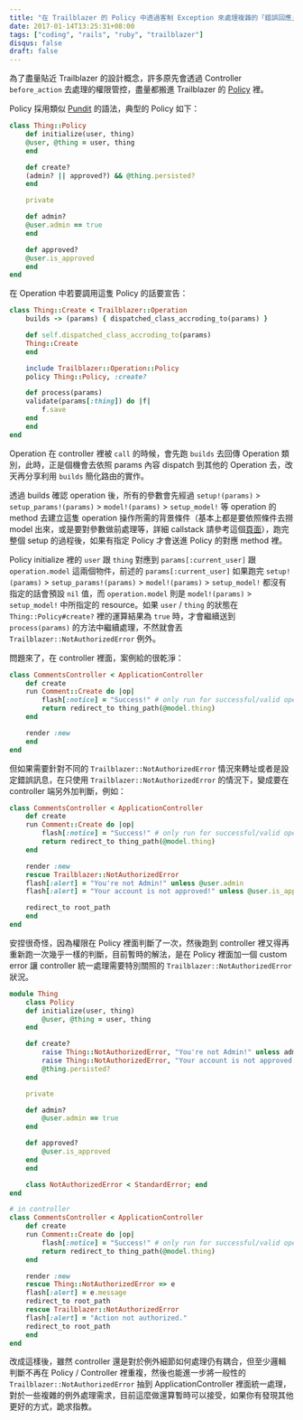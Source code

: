 ```yaml
---
title: "在 Trailblazer 的 Policy 中透過客制 Exception 來處理複雜的「錯誤回應」"
date: 2017-01-14T13:25:31+08:00
tags: ["coding", "rails", "ruby", "trailblazer"]
disqus: false
draft: false
---
```


為了盡量貼近 Trailblazer 的設計概念，許多原先會透過 Controller `before_action` 去處理的權限管控，盡量都搬進 Trailblazer 的 [Policy](http://trailblazer.to/gems/operation/1.1/policy.html) 裡。  

Policy 採用類似 [Pundit](https://github.com/elabs/pundit) 的語法，典型的 Policy 如下：  

```ruby
class Thing::Policy
    def initialize(user, thing)
    @user, @thing = user, thing
    end

    def create?
    (admin? || approved?) && @thing.persisted?
    end

    private

    def admin?
    @user.admin == true
    end

    def approved?
    @user.is_approved
    end
end
```

在 Operation 中若要調用這隻 Policy 的話要宣告：  

```ruby
class Thing::Create < Trailblazer::Operation
    builds -> (params) { dispatched_class_accroding_to(params) }

    def self.dispatched_class_accroding_to(params)
    Thing::Create
    end

    include Trailblazer::Operation::Policy
    policy Thing::Policy, :create?

    def process(params)
    validate(params[:thing]) do |f|
        f.save
    end
    end
end
```

Operation 在 controller 裡被 `call` 的時候，會先跑 `builds` 去回傳 Operation 類別，此時，正是個機會去依照 params 內容 dispatch 到其他的 Operation 去，改天再分享利用 `builds` 簡化路由的實作。  

透過 builds 確認 operation 後，所有的參數會先經過 `setup!(params)` > `setup_params!(params)` > `model!(params)` > `setup_model!` 等 operation 的 method 去建立這隻 operation 操作所需的背景條件（基本上都是要依照條件去撈 model 出來，或是要對參數做前處理等，詳細 callstack 請參考這個[頁面](http://trailblazer.to/gems/operation/1.1/api.html)），跑完整個 setup 的過程後，如果有指定 Policy 才會送進 Policy 的對應 method 裡。  

Policy initialize 裡的 `user` 跟 `thing` 對應到 `params[:current_user]` 跟 `operation.model` 這兩個物件，前述的 `params[:current_user]` 如果跑完 `setup!(params)` > `setup_params!(params)` > `model!(params)` > `setup_model!` 都沒有指定的話會預設 `nil` 值，而 `operation.model` 則是 `model!(params)` > `setup_model!` 中所指定的 resource。如果 `user` / `thing` 的狀態在 `Thing::Policy#create?` 裡的運算結果為 `true` 時，才會繼續送到 `process(params)` 的方法中繼續處理，不然就會丟 `Trailblazer::NotAuthorizedError` 例外。  

問題來了，在 controller 裡面，案例給的很乾淨：  

```ruby
class CommentsController < ApplicationController
    def create
    run Comment::Create do |op|
        flash[:notice] = "Success!" # only run for successful/valid operation.
        return redirect_to thing_path(@model.thing)
    end

    render :new
    end
end
```

但如果需要針對不同的 `Trailblazer::NotAuthorizedError` 情況來轉址或者是設定錯誤訊息，在只使用 `Trailblazer::NotAuthorizedError` 的情況下，變成要在 controller 端另外加判斷，例如：  

```ruby
class CommentsController < ApplicationController
    def create
    run Comment::Create do |op|
        flash[:notice] = "Success!" # only run for successful/valid operation.
        return redirect_to thing_path(@model.thing)
    end

    render :new
    rescue Trailblazer::NotAuthorizedError
    flash[:alert] = "You're not Admin!" unless @user.admin
    flash[:alert] = "Your account is not approved!" unless @user.is_approved

    redirect_to root_path
    end
end
```

安捏很奇怪，因為權限在 Policy 裡面判斷了一次，然後跑到 controller 裡又得再重新跑一次幾乎一樣的判斷，目前暫時的解法，是在 Policy 裡面加一個 custom error 讓 controller 統一處理需要特別關照的 `Trailblazer::NotAuthorizedError` 狀況。  

```ruby
module Thing
    class Policy
    def initialize(user, thing)
        @user, @thing = user, thing
    end

    def create?
        raise Thing::NotAuthorizedError, "You're not Admin!" unless admin?
        raise Thing::NotAuthorizedError, "Your account is not approved!" unless approved?
        @thing.persisted?
    end

    private

    def admin?
        @user.admin == true
    end

    def approved?
        @user.is_approved
    end
    end

    class NotAuthorizedError < StandardError; end
end

# in controller
class CommentsController < ApplicationController
    def create
    run Comment::Create do |op|
        flash[:notice] = "Success!" # only run for successful/valid operation.
        return redirect_to thing_path(@model.thing)
    end

    render :new
    rescue Thing::NotAuthorizedError => e
    flash[:alert] = e.message
    redirect_to root_path
    rescue Trailblazer::NotAuthorizedError
    flash[:alert] = "Action not authorized."
    redirect_to root_path
    end
end
```

改成這樣後，雖然 controller 還是對於例外細節如何處理仍有耦合，但至少邏輯判斷不再在 Policy / Controller 裡重複，然後也能進一步將一般性的 `Trailblazer::NotAuthorizedError` 抽到 ApplicationController 裡面統一處理，對於一些複雜的例外處理需求，目前這麼做還算暫時可以接受，如果你有發現其他更好的方式，跪求指教。